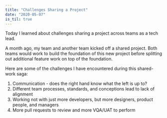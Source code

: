 ```yaml
---
title: "Challenges Sharing a Project"
date: "2020-05-07"
is_til: true
---
```


Today I learned about challenges sharing a project across teams as a tech lead.

A month ago, my team and another team kicked off a shared project. Both teams would work to build the foundation of this new project before splitting out additional feature work on top of the foundation.

Here are some of the challenges I have encountered during this shared-work saga:

1. Communication - does the right hand know what the left is up to?
2. Different team processes, standards, and conceptions lead to lack of alignment
3. Working not with just more developers, but more designers, product people, and managers
4. More pull requests to review and more VQA/UAT to perform
